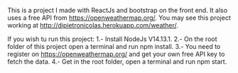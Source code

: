 This is a project I made with ReactJs and bootstrap on the front end.
It also uses a free API from https://openweathermap.org/.
You may see this project working at http://dipietronicolas.herokuapp.com/weather/.

If you wish tu run this project:
1.- Install NodeJs V14.13.1.
2.- On the root folder of this project open a terminal and run npm install.
3.- You need to register on https://openweathermap.org/ and get your own free API key to fetch the data.
4.- Get in the root folder, open a terminal and run npm start.

